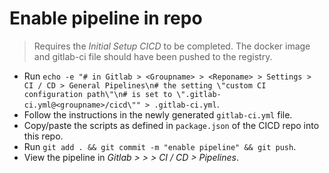 # Enable pipeline in repo

> Requires the *Initial Setup CICD* to be completed. The docker image and gitlab-ci file should have been pushed to the registry.
- Run `echo -e "# in Gitlab > <Groupname> > <Reponame> > Settings > CI / CD > General Pipelines\n# the setting \"custom CI configuration path\"\n# is set to \".gitlab-ci.yml@<groupname>/cicd\"" > .gitlab-ci.yml`.
- Follow the instructions in the newly generated `gitlab-ci.yml` file.
- Copy/paste the scripts as defined in `package.json` of the CICD repo into this repo.
- Run `git add . && git commit -m "enable pipeline" && git push`.
- View the pipeline in *Gitlab > <Groupname> > <Reponame> > CI / CD > Pipelines*.
